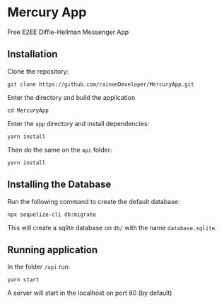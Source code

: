 # Mercury App

Free E2EE Diffie-Hellman Messenger App

## Installation

Clone the repository:

```
git clone https://github.com/rainanDeveloper/MercuryApp.git
```

Enter the directory and build the application

```
cd MercuryApp
```

Enter the ``app`` directory and install dependencies:

```
yarn install
```

Then do the same on the ``api`` folder:

```
yarn install
```

## Installing the Database

Run the following command to create the default database:

```
npx sequelize-cli db:migrate
```

This will create a sqlite database on ``db/`` with the name ``database.sqlite``.

## Running application

In the folder ``/api`` run:

```
yarn start
```

A server will start in the localhost on port 80 (by default)
